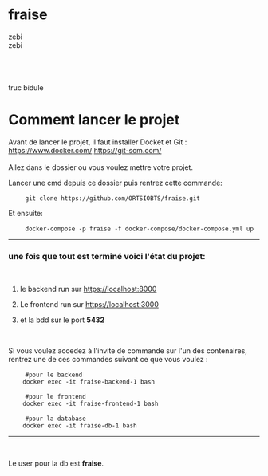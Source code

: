 # fraise


zebi<br> 
zebi<br>
<br><br><br><br>
truc bidule




# Comment lancer le projet

Avant de lancer le projet, il faut installer Docket et Git : 
https://www.docker.com/
https://git-scm.com/
<br><br>
Allez dans le dossier ou vous voulez mettre votre projet.


Lancer une cmd depuis ce dossier puis rentrez cette commande:

<pre>
    <code>git clone https://github.com/ORTSIOBTS/fraise.git</code>
</pre>

Et ensuite:

<pre>
    <code>docker-compose -p fraise -f docker-compose/docker-compose.yml up</code>
</pre>

***


### une fois que tout est terminé voici l'état du projet: ###
<br>

1. le backend run sur [https://localhost:8000](https://localhost:8000)

2. Le frontend run sur [https://localhost:3000](https://localhost:3000)

3. et la bdd sur le port **5432**

<br>

Si vous voulez accedez à l'invite de commande sur l'un des contenaires, rentrez une de ces commandes suivant ce que vous voulez :

<pre>
    <code>#pour le backend
    docker exec -it fraise-backend-1 bash</code>
</pre>

<pre>
    <code>#pour le frontend
    docker exec -it fraise-frontend-1 bash</code>
</pre>

<pre>
    <code>#pour la database
    docker exec -it fraise-db-1 bash</code>
</pre>

***
<br>

 Le user pour la db est **fraise**. 
